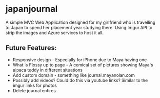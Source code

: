 # japanjournal
A simple MVC Web Application designed for my girlfriend who is travelling to Japan to spend her placement year studying there.
Using Imgur API to strip the images and Azure services to host it all.

## Future Features:
* Responsive design - Especially for iPhone due to Maya having one
* What is Flossy up to page - A comical set of pictures showing Maya's alpaca teddy in different situations
* Add custom domain - something like journal.mayanolan.com
* Possibly add videos? Could do this via youtube links? Similar to the imgur links for photos
* Delete journal entires
